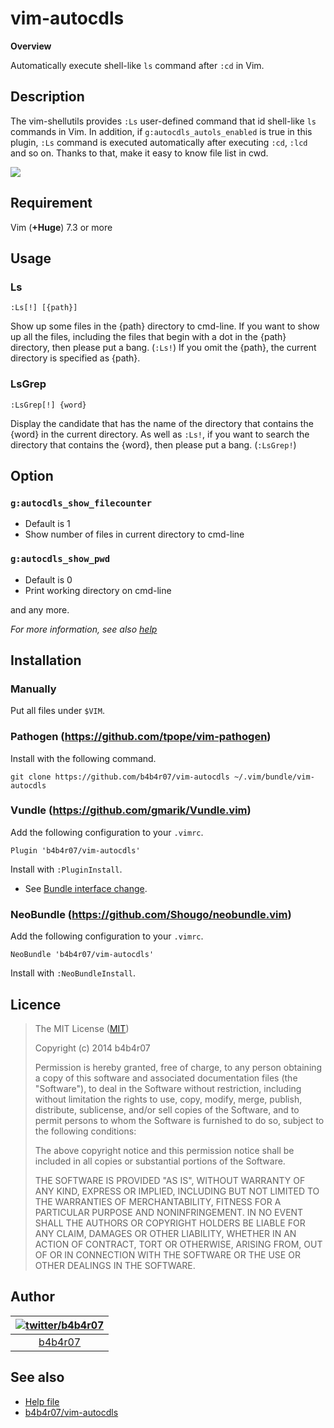 vim-autocdls
====

**Overview**

Automatically execute shell-like `ls` command after `:cd` in Vim.

## Description

The vim-shellutils provides `:Ls` user-defined command that id shell-like `ls` commands in Vim. In addition, if `g:autocdls_autols_enabled` is true in this plugin, `:Ls` command is executed automatically after executing `:cd`, `:lcd` and so on. Thanks to that, make it easy to know file list in cwd.

![](http://cl.ly/image/1t0W0V3W3E2O/autocdls.gif)

## Requirement

Vim (**+Huge**) 7.3 or more

## Usage

### Ls

	:Ls[!] [{path}]
	
Show up some files in the {path} directory to cmd-line. If you want to show up all the files, including the files that begin with a dot in the {path} directory, then please put a bang. (`:Ls!`) If you omit the {path}, the current directory is specified as {path}.

### LsGrep

	:LsGrep[!] {word}

Display the candidate that has the name of the directory that contains the {word} in the current directory. As well as `:Ls!`, if you want to search the directory that contains the {word}, then please put a bang. (`:LsGrep!`)

## Option

### `g:autocdls_show_filecounter`

- Default is 1
- Show number of files in current directory to cmd-line

### `g:autocdls_show_pwd`

- Default is 0
- Print working directory on cmd-line

and any more.

*For more information, see also [help](./doc/vim-autocdls.txt)*

## Installation

### Manually

Put all files under `$VIM`.

### Pathogen (<https://github.com/tpope/vim-pathogen>)

Install with the following command.

	git clone https://github.com/b4b4r07/vim-autocdls ~/.vim/bundle/vim-autocdls

### Vundle (<https://github.com/gmarik/Vundle.vim>)

Add the following configuration to your `.vimrc`.

	Plugin 'b4b4r07/vim-autocdls'

Install with `:PluginInstall`.

- See [Bundle interface change](https://github.com/gmarik/Vundle.vim/blob/v0.10.2/doc/vundle.txt#L372-L396).


### NeoBundle (<https://github.com/Shougo/neobundle.vim>)

Add the following configuration to your `.vimrc`.

	NeoBundle 'b4b4r07/vim-autocdls'

Install with `:NeoBundleInstall`.

## Licence

>The MIT License ([MIT](http://opensource.org/licenses/MIT))
>
>Copyright (c) 2014 b4b4r07
>
>Permission is hereby granted, free of charge, to any person obtaining a copy of this software and associated documentation files (the "Software"), to deal in the Software without restriction, including without limitation the rights to use, copy, modify, merge, publish, distribute, sublicense, and/or sell copies of the Software, and to permit persons to whom the Software is furnished to do so, subject to the following conditions:
>
>The above copyright notice and this permission notice shall be included in all copies or substantial portions of the Software.
>
>THE SOFTWARE IS PROVIDED "AS IS", WITHOUT WARRANTY OF ANY KIND, EXPRESS OR IMPLIED, INCLUDING BUT NOT LIMITED TO THE WARRANTIES OF MERCHANTABILITY, FITNESS FOR A PARTICULAR PURPOSE AND NONINFRINGEMENT. IN NO EVENT SHALL THE AUTHORS OR COPYRIGHT HOLDERS BE LIABLE FOR ANY CLAIM, DAMAGES OR OTHER LIABILITY, WHETHER IN AN ACTION OF CONTRACT, TORT OR OTHERWISE, ARISING FROM, OUT OF OR IN CONNECTION WITH THE SOFTWARE OR THE USE OR OTHER DEALINGS IN THE SOFTWARE.

## Author

| [![twitter/b4b4r07](http://www.gravatar.com/avatar/8238c3c0be55b887aa9d6d59bfefa504.png)](http://twitter.com/b4b4r07 "Follow @b4b4r07 on Twitter") |
|:---:|
| [b4b4r07](http://github.com/b4b4r07/ "b4b4r07 on GitHub") |

## See also

- [Help file](./doc/vim-autocdls.txt)
- [b4b4r07/vim-autocdls](https://github.com/b4b4r07/vim-autocdls)
